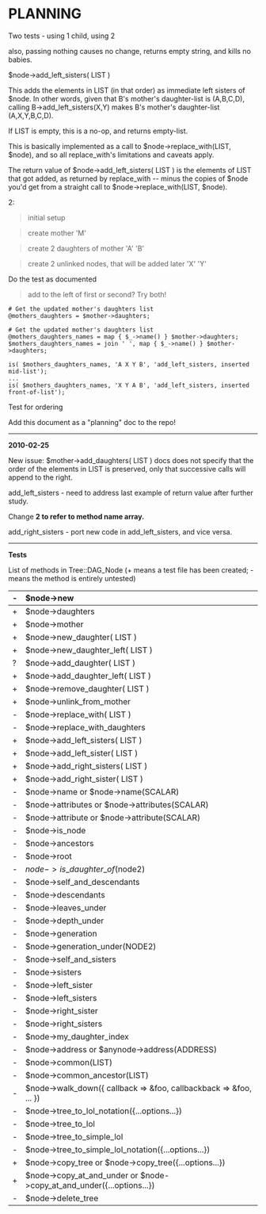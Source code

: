 # PLANNING #

Two tests - using 1 child, using 2

also, passing nothing causes no change, returns empty string, and kills no babies.


$node->add\_left\_sisters( LIST )

This adds the elements in LIST (in that order) as immediate left sisters of $node. In other words, given that B's mother's daughter-list is (A,B,C,D), calling B->add\_left\_sisters(X,Y) makes B's mother's daughter-list (A,X,Y,B,C,D).

If LIST is empty, this is a no-op, and returns empty-list.

This is basically implemented as a call to $node->replace\_with(LIST, $node), and so all replace\_with's limitations and caveats apply.

The return value of $node->add\_left\_sisters( LIST ) is the elements of LIST that got added, as returned by replace\_with -- minus the copies of $node you'd get from a straight call to $node->replace\_with(LIST, $node).

2:

> initial setup

> create mother 'M'

> create 2 daughters of mother 'A' 'B'

> create 2 unlinked nodes, that will be added later 'X' 'Y'

Do the test as documented
> add to the left of first or second?
> Try both!

```
# Get the updated mother's daughters list
@mothers_daughters = $mother->daughters;

# Get the updated mother's daughters list
@mothers_daughters_names = map { $_->name() } $mother->daughters;
$mothers_daughters_names = join ' ', map { $_->name() } $mother->daughters;

is( $mothers_daughters_names, 'A X Y B', 'add_left_sisters, inserted mid-list');
...
is( $mothers_daughters_names, 'X Y A B', 'add_left_sisters, inserted front-of-list');
```

Test for ordering

Add this document as a "planning" doc to the repo!



---


**2010-02-25**

New issue: $mother->add\_daughters( LIST ) docs does not specify that the order of the elements in LIST is preserved, only that successive calls will append to the right.

add\_left\_sisters - need to address last example of return value after further study.

Change **2 to refer to method name array.**

add\_right\_sisters - port new code in add\_left\_sisters, and vice versa.


---


**Tests**

List of methods in Tree::DAG\_Node
(+ means a test file has been created; - means the method is entirely untested)

| - | $node->new |
|:--|:-----------|
| + | $node->daughters |
| + | $node->mother |
| + | $node->new\_daughter( LIST ) |
| + | $node->new\_daughter\_left( LIST ) |
| ? | $node->add\_daughter( LIST ) |
| + | $node->add\_daughter\_left( LIST ) |
| + | $node->remove\_daughter( LIST ) |
| + | $node->unlink\_from\_mother |
| - | $node->replace\_with( LIST ) |
| - | $node->replace\_with\_daughters |
| + | $node->add\_left\_sisters( LIST ) |
| + | $node->add\_left\_sister( LIST ) |
| + | $node->add\_right\_sisters( LIST ) |
| + | $node->add\_right\_sister( LIST ) |
| - | $node->name or $node->name(SCALAR) |
| - | $node->attributes or $node->attributes(SCALAR) |
| - | $node->attribute or $node->attribute(SCALAR) |
| - | $node->is\_node |
| - | $node->ancestors |
| - | $node->root |
| - | $node->is\_daughter\_of($node2) |
| - | $node->self\_and\_descendants |
| - | $node->descendants |
| - | $node->leaves\_under |
| - | $node->depth\_under |
| - | $node->generation |
| - | $node->generation\_under(NODE2) |
| - | $node->self\_and\_sisters |
| - | $node->sisters |
| - | $node->left\_sister |
| - | $node->left\_sisters |
| - | $node->right\_sister |
| - | $node->right\_sisters |
| - | $node->my\_daughter\_index |
| - | $node->address or $anynode->address(ADDRESS) |
| - | $node->common(LIST) |
| - | $node->common\_ancestor(LIST) |
| - | $node->walk\_down({ callback => \&foo, callbackback => \&foo, ... }) |
| - | $node->tree\_to\_lol\_notation({...options...}) |
| - | $node->tree\_to\_lol |
| - | $node->tree\_to\_simple\_lol |
| - | $node->tree\_to\_simple\_lol\_notation({...options...}) |
| + | $node->copy\_tree or $node->copy\_tree({...options...}) |
| + | $node->copy\_at\_and\_under or $node->copy\_at\_and\_under({...options...}) |
| - | $node->delete\_tree |